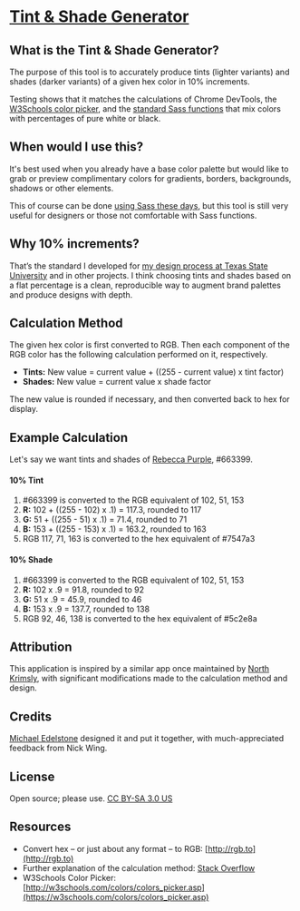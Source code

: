 # [Tint & Shade Generator](http://edelstone.github.io/tints-and-shades/)

## What is the Tint & Shade Generator?
The purpose of this tool is to accurately produce tints (lighter variants) and shades (darker variants) of a given hex color in 10% increments.

Testing shows that it matches the calculations of Chrome DevTools, the [W3Schools color picker](http://www.w3schools.com/colors/colors_picker.asp), and the [standard Sass functions](https://sindresorhus.com/sass-extras/#color-function-tint) that mix colors with percentages of pure white or black.

## When would I use this?
It's best used when you already have a base color palette but would like to grab or preview complimentary colors for gradients, borders, backgrounds, shadows or other elements.

This of course can be done [using Sass these days](https://sindresorhus.com/sass-extras/#color-function-tint), but this tool is still very useful for designers or those not comfortable with Sass functions.

## Why 10% increments?
That’s the standard I developed for [my design process at Texas State University](http://www.styleguide.txstate.edu/colors/template.html) and in other projects. I think choosing tints and shades based on a flat percentage is a clean, reproducible way to augment brand palettes and produce designs with depth.

## Calculation Method
The given hex color is first converted to RGB. Then each component of the RGB color has the following calculation performed on it, respectively.

* **Tints:** New value = current value + ((255 - current value) x tint factor)
* **Shades:** New value = current value x shade factor

The new value is rounded if necessary, and then converted back to hex for display.

## Example Calculation
Let's say we want tints and shades of [Rebecca Purple](http://www.economist.com/blogs/babbage/2014/06/digital-remembrance), #663399.

#### 10% Tint
1. #663399 is converted to the RGB equivalent of 102, 51, 153
1. **R:** 102 + ((255 - 102) x .1) = 117.3, rounded to 117
1. **G:** 51 + ((255 - 51) x .1) = 71.4, rounded to 71
1. **B:** 153 + ((255 - 153) x .1) = 163.2, rounded to 163
1. RGB 117, 71, 163 is converted to the hex equivalent of #7547a3

#### 10% Shade
1. #663399 is converted to the RGB equivalent of 102, 51, 153
1. **R:** 102 x .9 = 91.8, rounded to 92
1. **G:** 51 x .9 = 45.9, rounded to 46
1. **B:** 153 x .9 = 137.7, rounded to 138
1. RGB 92, 46, 138 is converted to the hex equivalent of #5c2e8a

## Attribution
This application is inspired by a similar app once maintained by [North Krimsly](http://highintegritydesign.com/), with significant modifications made to the calculation method and design.

## Credits
[Michael Edelstone](http://michaeledelstone.com) designed it and put it together, with much-appreciated feedback from Nick Wing.

## License
Open source; please use. [CC BY-SA 3.0 US](http://creativecommons.org/licenses/by-sa/3.0/us/)

## Resources
* Convert hex – or just about any format – to RGB: [http://rgb.to](http://rgb.to)
* Further explanation of the calculation method: [Stack Overflow](https://stackoverflow.com/questions/6615002)
* W3Schools Color Picker: [http://w3schools.com/colors/colors_picker.asp](https://w3schools.com/colors/colors_picker.asp)
